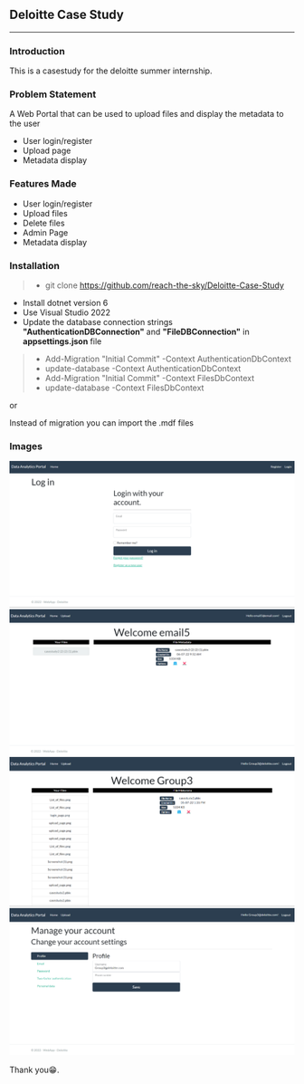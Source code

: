 ## Deloitte Case Study
---

### Introduction
This is a casestudy for the deloitte summer internship.

### Problem Statement
A Web Portal that can be used to upload files and display the metadata to the user
* User login/register
* Upload page
* Metadata display

### Features Made
* User login/register
* Upload files
* Delete files
* Admin Page
* Metadata display

### Installation
> * git clone https://github.com/reach-the-sky/Deloitte-Case-Study
* Install dotnet version 6
* Use Visual Studio 2022 
* Update the database connection strings **"AuthenticationDBConnection"** and **"FileDBConnection"** in **appsettings.json** file
> * Add-Migration "Initial Commit" -Context AuthenticationDbContext
> * update-database -Context AuthenticationDbContext
> * Add-Migration "Initial Commit" -Context FilesDbContext
> * update-database -Context FilesDbContext

or

Instead of migration you can import the .mdf files


### Images
<img src="images/login_page.png" />
<img src="images/Deloitte-home.png" />
<img src="images/Deloitte-Admin.png" />
<img src="images/Deloitte-Profile.png" />


Thank you😁.